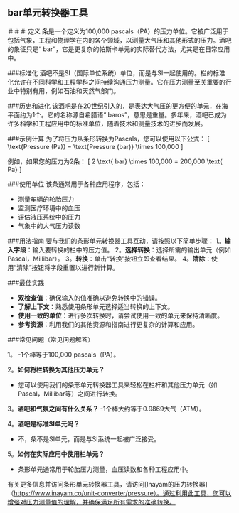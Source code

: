 ## bar单元转换器工具

＃＃＃ 定义
条是一个定义为100,000 pascals（PA）的压力单位。它被广泛用于包括气象，工程和物理学在内的各个领域，以测量大气压和其他形式的压力。酒吧的象征只是“ bar”，它是更复杂的帕斯卡单元的实际替代方法，尤其是在日常应用中。

###标准化
酒吧不是SI（国际单位系统）单位，而是与SI一起使用的。栏的标准化允许在不同科学和工程学科之间持续沟通压力测量。它在压力测量至关重要的行业中特别有用，例如石油和天然气部门。

###历史和进化
该酒吧是在20世纪引入的，是表达大气压的更方便的单元，在海平面约为1个。它的名称源自希腊语“ baros”，意思是重量。多年来，酒吧已成为许多科学和工程应用中的标准单位，随着技术和测量技术的进步而发展。

###示例计算
为了将压力从条形转换为Pascals，您可以使用以下公式：
\[ \text{Pressure (Pa)} = \text{Pressure (bar)} \times 100,000 \]

例如，如果您的压力为2条：
\[ 2 \text{ bar} \times 100,000 = 200,000 \text{ Pa} \]

###使用单位
该条通常用于各种应用程序，包括：
- 测量车辆的轮胎压力
- 监测医疗环境中的血压
- 评估液压系统中的压力
- 气象中的大气压力读数

###用法指南
要与我们的条形单元转换器工具互动，请按照以下简单步骤：
1。**输入字段**：输入要转换的栏中的压力值。
2。**选择转换**：选择所需的输出单元（例如Pascal，Millibar）。
3。**转换**：单击“转换”按钮立即查看结果。
4。**清除**：使用“清除”按钮将字段重置以进行新计算。

###最佳实践
-  **双检查值**：确保输入的值准确以避免转换中的错误。
-  **了解上下文**：熟悉使用条形单元选择适当转换的上下文。
-  **使用一致的单位**：进行多次转换时，请尝试使用一致的单元来保持清晰度。
-  **参考资源**：利用我们的其他资源和指南进行更复杂的计算和应用。

###常见问题（常见问题解答）

1。
-1个棒等于100,000 pascals（PA）。

2。**如何将栏转换为其他压力单元？**
- 您可以使用我们的条形单元转换器工具来轻松在栏杆和其他压力单元（如Pascal，Millibar等）之间进行转换。

3。**酒吧和气氛之间有什么关系？**
-1个棒大约等于0.9869大气（ATM）。

4。**酒吧是标准SI单元吗？**
- 不，条不是SI单元，而是与SI系统一起被广泛接受。

5。**如何在实际应用中使用栏单元？**
- 条形单元通常用于轮胎压力测量，血压读数和各种工程应用中。

有关更多信息并访问条形单元转换器工具，请访问[Inayam的压力转换器]（https://www.inayam.co/unit-converter/pressure）。通过利用此工具，您可以增强对压力测量值的理解，并确保满足所有需求的准确转换。